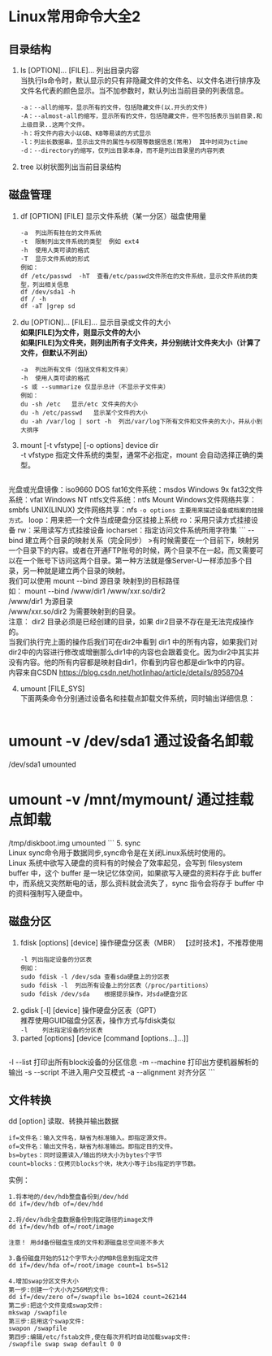 # Linux常用命令大全2
## 目录结构
1. ls [OPTION]... [FILE]...  列出目录内容  
	当执行ls命令时，默认显示的只有非隐藏文件的文件名、以文件名进行排序及文件名代表的颜色显示。当不加参数时，默认列出当前目录的列表信息。  
	````
	-a：--all的缩写，显示所有的文件，包括隐藏文件(以.开头的文件)
	-A：--almost-all的缩写，显示所有的文件，包括隐藏文件，但不包括表示当前目录.和上级目录..这两个文件。
    -h：将文件内容大小以GB、KB等易读的方式显示
    -l：列出长数据串，显示出文件的属性与权限等数据信息(常用)  其中时间为ctime
    -d：--directory的缩写，仅列出目录本身，而不是列出目录里的内容列表
    ````  
2. tree 以树状图列出当前目录结构
  
## 磁盘管理
1. df [OPTION] [FILE] 显示文件系统（某一分区）磁盘使用量  
	```
	-a  列出所有挂在的文件系统  
	-t  限制列出文件系统的类型  例如 ext4
    -h  使用人类可读的格式
    -T  显示文件系统的形式
    例如：
    df /etc/passwd  -hT  查看/etc/passwd文件所在的文件系统，显示文件系统的类型，列出相关信息
    df /dev/sda1 -h
    df / -h
    df -aT |grep sd  
	```
2. du [OPTION]... [FILE]...   显示目录或文件的大小  
	**如果[FILE]为文件，则显示文件的大小**  
    **如果[FILE]为文件夹，则列出所有子文件夹，并分别统计文件夹大小（计算了文件，但默认不列出）**
    ```
    -a  列出所有文件（包括文件和文件夹）
    -h  使用人类可读的格式
    -s 或 --summarize 仅显示总计（不显示子文件夹）
	例如：
    du -sh /etc   显示/etc 文件夹的大小
    du -h /etc/passwd   显示某个文件的大小
    du -ah /var/log | sort -h  列出/var/log下所有文件和文件夹的大小，并从小到大排序
    ```
3. mount [-t vfstype] [-o options] device dir  
	-t vfstype 指定文件系统的类型，通常不必指定，mount 会自动选择正确的类型。
	```
光盘或光盘镜像：iso9660 
DOS fat16文件系统：msdos 
Windows 9x fat32文件系统：vfat 
Windows NT ntfs文件系统：ntfs 
Mount Windows文件网络共享：smbfs 
UNIX(LINUX) 文件网络共享：nfs
    ```
    -o options 主要用来描述设备或档案的挂接方式。
    ```
loop：用来把一个文件当成硬盘分区挂接上系统 
ro：采用只读方式挂接设备 
rw：采用读写方式挂接设备 
iocharset：指定访问文件系统所用字符集
    ```
	--bind  建立两个目录的映射关系（完全同步）
    >有时候需要在一个目前下，映射另一个目录下的内容。或者在开通FTP账号的时候，两个目录不在一起，而又需要可以在一个账号下访问这两个目录。第一种方法就是像Server-U一样添加多个目录，另一种就是建立两个目录的映射。  
	我们可以使用 mount --bind 源目录 映射到的目标路径  
	如： mount --bind /www/dir1 /www/xxr.so/dir2  
	/www/dir1 为源目录  
	/www/xxr.so/dir2 为需要映射到的目录。  
    注意： dir2 目录必须是已经创建的目录，如果 dir2目录不存在是无法完成操作的。  
	当我们执行完上面的操作后我们可在dir2中看到 dir1 中的所有内容，如果我们对dir2中的内容进行修改或增删那么dir1中的内容也会跟着变化。因为dir2中其实并没有内容。他的所有内容都是映射自dir1，你看到内容也都是dir1k中的内容。  
    内容来自CSDN   https://blog.csdn.net/hotlinhao/article/details/8958704
    
4. umount [FILE_SYS]  
	下面两条命令分别通过设备名和挂载点卸载文件系统，同时输出详细信息：
    ```
# umount -v /dev/sda1          通过设备名卸载 
/dev/sda1 umounted  
# umount -v /mnt/mymount/      通过挂载点卸载 
/tmp/diskboot.img umounted 
    ```
5. sync  
	Linux sync命令用于数据同步,sync命令是在关闭Linux系统时使用的。  
	Linux 系统中欲写入硬盘的资料有的时候会了效率起见，会写到 filesystem buffer 中，这个 buffer 是一块记忆体空间，如果欲写入硬盘的资料存于此 buffer 中，而系统又突然断电的话，那么资料就会流失了，sync 指令会将存于 buffer 中的资料强制写入硬盘中。
    
## 磁盘分区
1. fdisk [options] [device] 操作硬盘分区表（MBR）  【过时技术】，不推荐使用
	```
    -l 列出指定设备的分区表
    例如： 
    sudo fdisk -l /dev/sda 查看sda硬盘上的分区表
    sudo fdisk -l  列出所有设备上的分区表（/proc/partitions）
    sudo fdisk /dev/sda    根据提示操作，对sda硬盘分区
    ```
2. gdisk [-l] [device] 操作硬盘分区表（GPT）  
	推荐使用GUID磁盘分区表，操作方式与fdisk类似  
    `-l    列出指定设备的分区表`
3. parted [options] [device [command [options...]...]]
	```
-l --list 打印出所有block设备的分区信息
-m --machine 打印出方便机器解析的输出
-s --script 不进入用户交互模式
-a --alignment 对齐分区
    ```

## 文件转换
dd [option] 读取、转换并输出数据  
```
if=文件名：输入文件名，缺省为标准输入。即指定源文件。
of=文件名：输出文件名，缺省为标准输出。即指定目的文件。
bs=bytes：同时设置读入/输出的块大小为bytes个字节
count=blocks：仅拷贝blocks个块，块大小等于ibs指定的字节数。
```
实例：
```
1.将本地的/dev/hdb整盘备份到/dev/hdd
dd if=/dev/hdb of=/dev/hdd

2.将/dev/hdb全盘数据备份到指定路径的image文件
dd if=/dev/hdb of=/root/image

注意！ 用dd备份磁盘生成的文件和源磁盘总空间差不多大

3.备份磁盘开始的512个字节大小的MBR信息到指定文件
dd if=/dev/hda of=/root/image count=1 bs=512

4.增加swap分区文件大小
第一步:创建一个大小为256M的文件:
dd if=/dev/zero of=/swapfile bs=1024 count=262144
第二步:把这个文件变成swap文件:
mkswap /swapfile
第三步:启用这个swap文件:
swapon /swapfile
第四步:编辑/etc/fstab文件,使在每次开机时自动加载swap文件:
/swapfile swap swap default 0 0
```